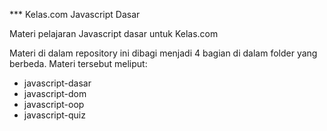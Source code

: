 *** Kelas.com Javascript Dasar

Materi pelajaran Javascript dasar untuk Kelas.com

Materi di dalam repository ini dibagi menjadi 4 bagian di dalam folder yang berbeda. Materi tersebut meliput:

- javascript-dasar
- javascript-dom
- javascript-oop
- javascript-quiz
